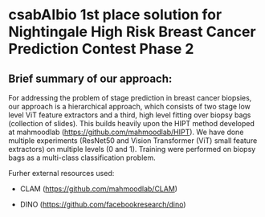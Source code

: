 # csabAIbio 1st place solution for Nightingale High Risk Breast Cancer Prediction Contest Phase 2

## Brief summary of our approach:

For addressing the problem of stage prediction in breast cancer biopsies, our approach is a hierarchical approach, which consists of two stage low level ViT feature extractors and a third, high level fitting over biopsy bags (collection of slides). This builds heavily upon the HIPT method developed at mahmoodlab (https://github.com/mahmoodlab/HIPT). We have done multiple experiments (ResNet50 and Vision Transformer (ViT) small feature extractors) on multiple levels (0 and 1). Training were performed on biopsy bags as a multi-class classification problem. 


Furher external resources used:

- CLAM (https://github.com/mahmoodlab/CLAM)

- DINO (https://github.com/facebookresearch/dino)
